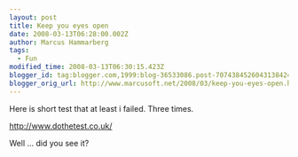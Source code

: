 ```yaml
---
layout: post
title: Keep you eyes open
date: 2008-03-13T06:28:00.002Z
author: Marcus Hammarberg
tags:
  - Fun
modified_time: 2008-03-13T06:30:15.423Z
blogger_id: tag:blogger.com,1999:blog-36533086.post-7074384526043138424
blogger_orig_url: http://www.marcusoft.net/2008/03/keep-you-eyes-open.html
---
```


Here is
short test that at least i failed. Three times.

<http://www.dothetest.co.uk/>

Well ... did you see it?
